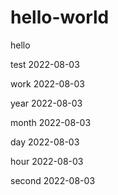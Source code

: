 # hello-world
hello

test 2022-08-03

work 2022-08-03

year 2022-08-03

month 2022-08-03

day 2022-08-03

hour 2022-08-03

second 2022-08-03